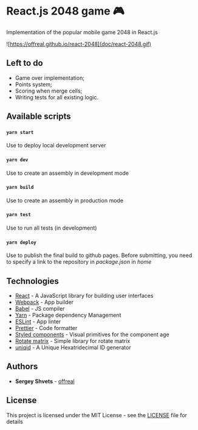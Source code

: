 # React.js 2048 game 🎮 

Implementation of the popular mobile game 2048 in React.js

![https://offreal.github.io/react-2048](doc/react-2048.gif)

## Left to do
* Game over implementation;
* Points system;
* Scoring when merge cells;
* Writing tests for all existing logic.

## Available scripts

#### `yarn start` 

Use to deploy local development server

#### `yarn dev`

Use to create an assembly in development mode

#### `yarn build`

Use to create an assembly in production mode

#### `yarn test`

Use to run all tests (in development)

#### `yarn deploy`

Use to publish the final build to github pages. Before submitting, you need to specify a link to the repository in *package.json* in *home*

## Technologies

* [React](https://reactjs.org) - A JavaScript library for building user interfaces
* [Webpack](https://webpack.js.org/) - App builder
* [Babel](https://babeljs.io/) - JS compiler
* [Yarn](https://yarnpkg.com/) - Package dependency Management
* [ESLint](https://eslint.org/) - App linter
* [Prettier](https://prettier.io/) - Code formatter
* [Styled components](https://styled-components.com/) - Visual primitives for the component age
* [Rotate matrix](https://github.com/miguelmota/rotate-matrix) - Simple library for rotate matrix
* [uniqid](https://github.com/adamhalasz/uniqid/) - A Unique Hexatridecimal ID generator

## Authors

* **Sergey Shvets** - [offreal](https://github.com/offreal)

## License

This project is licensed under the MIT License - see the [LICENSE](LICENSE) file for details
